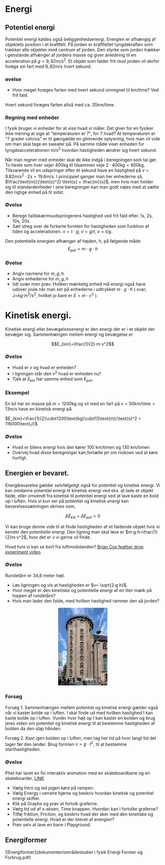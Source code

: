 # Energi
## Potentiel energi
Potentiel energi kaldes også beliggenhedsenergi. Energien er afhængig af objektets position i et kraftfelt. På jorden er kraftfeltet tyngdekraften som trækker alle objekter mod centrum af jorden. Den styrke som jorden trækker i genstande afhænger af jordens masse og giver anledning til en acceleration på $g=9,82\text{m/s}^2$.
Et objekt som falder frit mod jorden vil derfor forøge sin fart med $9,82\text{m/s}$ hvert sekund.


### øvelse
* Hvor meget forøges farten med hvert sekund omregnet til km/time? Ved frit fald.

Hvert sekund forøges farten altså med ca. $35\text{km/time}$.

### Regning med enheder
I fysik bruger vi enheder for at vise hvad vi måler. Det giver for en fysiker ikke mening at sige at "temperaturen er 7", for 7 hvad? At temperaturen er "7 grader celcius" er til gængælde en glimrende oplysning, hvis man vil vide om man skal tage en sweater på. På samme måde viser enheden for tyngdeaccelerationen $\text{m/s}^2$ hvordan hastigheden ændrer sig hvert sekund.

Når man regner med enheder skal de ikke indgå i beregningen som tal gør. To heste som hver vejer $400$kg til tilsammen veje $2· 400\text{kg} = 800\text{kg}$. Tilsvarende vil en udspringer efter ét sekund have en hastighed på $v = 9.82\text{m/s}^2·2\text{s} = 19.6\text{m/s}$. I princippet ganger man her enhederne så, $\frac{\text{m}}{\text{s}^2}·\text{s} = \frac{m}{s}$, men hvis man holder sig til standardenheder i sine beregninger kan man godt nøjes med at sætte den rigtige enhed på til sidst.


### Øvelse
* Beregn faldskærmsudspringerens hastighed ved frit fald efter. 1s, 2s, 10s, 20s.
* Sæt streg over de forkerte formlen for hastigheden som funktion af tiden og accelerationen.     $v=t⋅g$, $v=g/t$, $v=t/g$.

Den potentielle energien afhænger af højden, h, på følgende måde
$$E_{pot}=m⋅g⋅h$$

### Øvelse
* Angiv navnene for $m,g,h$.
* Angiv enhederne for $m,g,h$
* lidt svær men prøv. Hvilken mærkelig enhed må energi også have udover joule  når man ser på enhederne i udtrykket $m⋅g⋅h$         ( svar; $\text{J=kg⋅m}^2/\text{s}^2$, hvilket jo bare er $E=m⋅c^2$ ).

# Kinetisk energi.
Kinetisk energi eller bevægelsesenergi er den energi der er i et objekt der bevæger sig. Sammenhængen mellem energi og bevægelse er

$$E_{kin}=\frac{1}{2}⋅m⋅v^2$$

### Øvelse
* Hvad er $v$ og hvad er enheden?
* I ligningen står den $v^2$ hvad er enheden nu?
* Tjek at $E_{kin}$ har samme enhed som $E_{pot}$.

### Eksempel
En bil har en masse på $m=1200\text{kg}$ og vil med en fart på
 $v=50\text{km}/\text{time}=13\text{m/s}$ have en kinetisk energi på

$E_{kin}=\frac{1}{2}\cdot1200\text{kg}\cdot13\text{m}/\text{s}^2 = 116000\text{J}$

### Øvelse
* Hvad er bilens energi hvis den kører 100 km/timen og 130 km/timen
* Overvej hvad disse beregninger kan,fortælle jer om risikoen ved at køre hurtigt.

## Energien er bevaret.
Energibevarelse gælder selvfølgeligt også for potentiel og kinetisk energi. Vi kan omdanne potentiel energi til kinetisk energi ved eks. at lade et objekt falde, eller omvendt fra kinetisk til potentiel energi ved at lave kaste en bold op i luften.
Hvis vi kun ser på potentiel og kinetisk energi kan bevarelsessætningen skrives som,

$$\Delta E_{kin}+\Delta E_{pot}=0$$

Vi kan bruge denne vide til at finde hastigheden af et faldende objekt hvis vi kender den potentielle energi. Den ligning man skal løse er $m⋅g⋅h=\frac{1}{2}m⋅v^2$, hvor det er $v$ vi gerne vil finde.

Hvad hvis vi kan se bort fra luftmodstanden? [Brian Cox feather drop experiment video](https://www.youtube.com/watch?v=E43-CfukEgs).

### Øvelse
Rundetårn er 34,8 meter højt.
* Løs ligningen og vis at hastigheden er $v= \sqrt{2·g⋅h}$.
* Hvor meget er den kinetiske og potentielle energi af en liter mælk på toppen af rundetårn?
* Hvis man lader den falde, med hvilken hastighed rammer den så jorden?
<center><img src="billeder/rundetaarn.jpg" width="160"></center>

### Forsøg
Forsøg 1.
Sammenhængen mellem potentiel og kinetisk energi gælder også når vi kaster bolde op i luften. I skal finde ud med hvilken hastighed I kan kaste bolde op i luften.
Vurder hvor højt op I kan kaster en bolden og brug jeres viden om potentiel og kinetisk energi til at bestemme hastigheden af bolden da den slap hånden.

Forsøg 2.
Kast igen bolden op i luften, men tag her tid på hvor langt tid det tager før den lander. Brug formlen $v = g·t^2$, til at bestemme starthastigheden.

### Øvelse
Phet har lavet en fin interaktiv animation med en skateboardbane og en skateboarder, [LINK](https://phet.colorado.edu/sims/html/energy-skate-park/latest/energy-skate-park_en.html)

* Vælg Intro og lad pigen køre på rampen.
* Vælg Energy i venstre hjørne og beskriv hvordan kinetisk og potentiel energi skifter.
* Klik på Graphs og prøv at fortolk graferne.
* Vælg tid ud af x-aksen, Time knappen. Hvordan kan I fortolke graferne?
*  Tilføj friktion, Friction, og beskriv hvad der sker med den kinetiske og potentielle energi. Hvad er der blevet af energien?
* Prøv selv at lave en bane i Playground.


## Energiformer


![Energiformer](dokumenter/områdestudier i fysik Energi Former og Forbrug.pdf)

